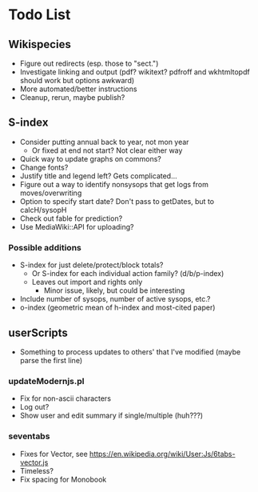 # Todo List

## Wikispecies

- Figure out redirects (esp. those to "sect.")
- Investigate linking and output (pdf?  wikitext?  pdfroff and wkhtmltopdf should work but options awkward)
- More automated/better instructions
- Cleanup, rerun, maybe publish?

## S-index

- Consider putting annual back to year, not mon year
  - Or fixed at end not start?  Not clear either way
- Quick way to update graphs on commons?
- Change fonts?
- Justify title and legend left?  Gets complicated...
- Figure out a way to identify nonsysops that get logs from moves/overwriting
- Option to specify start date?  Don't pass to getDates, but to calcH/sysopH
- Check out fable for prediction?
- Use MediaWiki::API for uploading?

### Possible additions

- S-index for just delete/protect/block totals?
  - Or S-index for each individual action family? (d/b/p-index)
  - Leaves out import and rights only
    - Minor issue, likely, but could be interesting
- Include number of sysops, number of active sysops, etc.?
- o-index (geometric mean of h-index and most-cited paper)

## userScripts

- Something to process updates to others' that I've modified (maybe parse the first line)

### updateModernjs.pl

- Fix for non-ascii characters
- Log out?
- Show user and edit summary if single/multiple (huh???)

### seventabs

- Fixes for Vector, see <https://en.wikipedia.org/wiki/User:Js/6tabs-vector.js>
- Timeless?
- Fix spacing for Monobook

